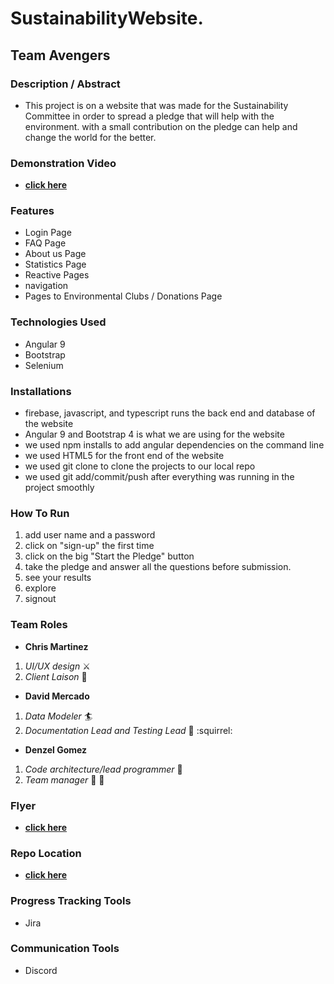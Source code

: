 
# SustainabilityWebsite.

## Team Avengers

### Description / Abstract
  - This project is on a website that was made for the Sustainability Committee in order to spread a pledge that 
    will help with the environment. with a small contribution on the pledge can help and change the world for the
    better.
    
### Demonstration Video
 - [**click here**](https://www.youtube.com/watch?v=VRr0vG4C6y8&feature=youtu.be)
 
### Features
- Login Page
- FAQ Page
- About us Page
- Statistics Page
- Reactive Pages
- navigation 
- Pages to Environmental Clubs / Donations Page

### Technologies Used
 - Angular 9
 - Bootstrap
 - Selenium
 
### Installations
- firebase, javascript, and typescript runs the back end and database of the website
- Angular 9 and Bootstrap 4 is what we are using for the website
- we used npm installs to add angular dependencies on the command line
- we used HTML5 for the front end of the website
- we used git clone to clone the projects to our local repo
- we used git add/commit/push after everything was running in the project smoothly 
### How To Run
1. add user name and a password
2. click on "sign-up" the first time
3. click on the big "Start the Pledge" button
4. take the pledge and answer all the questions before submission.
5. see your results
6. explore
7. signout

### Team Roles  
* **Chris Martinez**
1. _UI/UX design_ :crossed_swords:
2. _Client Laison_ :tokyo_tower:

* **David Mercado**
1. _Data Modeler_ :surfer:
2. _Documentation Lead and Testing Lead_ :bookmark_tabs: :squirrel:

* **Denzel Gomez**
1. _Code architecture/lead programmer_ :hammer: 
2. _Team manager_ :santa: :gift:

### Flyer
- [**click here**](https://d1b10bmlvqabco.cloudfront.net/attach/k508k7w18w11xp/jqk0qn8fcs075r/k98q7cevb540/UntitledArtwork_1.pdf)

###  Repo Location
  - [**click here**](https://github.com/GGC-SD/SustainabilityWebsite)

###  Progress Tracking Tools
  - Jira

###   Communication Tools
  - Discord
